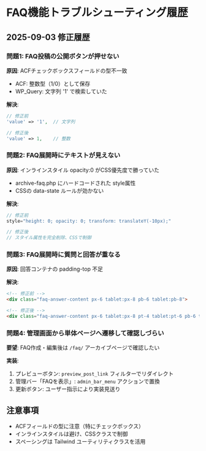 # FAQ機能トラブルシューティング履歴

## 2025-09-03 修正履歴

### 問題1: FAQ投稿の公開ボタンが押せない
**原因**: ACFチェックボックスフィールドの型不一致
- ACF: 整数型（1/0）として保存
- WP_Query: 文字列 '1' で検索していた

**解決**: 
```php
// 修正前
'value' => '1',  // 文字列

// 修正後  
'value' => 1,    // 整数
```

### 問題2: FAQ展開時にテキストが見えない
**原因**: インラインスタイル opacity:0 がCSS優先度で勝っていた
- archive-faq.php にハードコードされた style属性
- CSSの data-state ルールが効かない

**解決**:
```php
// 修正前
style="height: 0; opacity: 0; transform: translateY(-10px);"

// 修正後
// スタイル属性を完全削除、CSSで制御
```

### 問題3: FAQ展開時に質問と回答が重なる
**原因**: 回答コンテナの padding-top 不足

**解決**:
```html
<!-- 修正前 -->
<div class="faq-answer-content px-6 tablet:px-8 pb-6 tablet:pb-8">

<!-- 修正後 -->
<div class="faq-answer-content px-6 tablet:px-8 pt-4 tablet:pt-6 pb-6 tablet:pb-8">
```

### 問題4: 管理画面から単体ページへ遷移して確認しづらい
**要望**: FAQ作成・編集後は `/faq/` アーカイブページで確認したい

**実装**:
1. プレビューボタン: `preview_post_link` フィルターでリダイレクト
2. 管理バー「FAQを表示」: `admin_bar_menu` アクションで置換
3. 更新ボタン: ユーザー指示により実装見送り

## 注意事項
- ACFフィールドの型に注意（特にチェックボックス）
- インラインスタイルは避け、CSSクラスで制御
- スペーシングは Tailwind ユーティリティクラスを活用